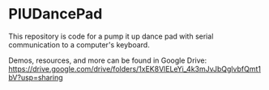 # PIUDancePad

This repository is code for a pump it up dance pad with serial communication to a computer's keyboard. 

Demos, resources, and more can be found in Google Drive:
https://drive.google.com/drive/folders/1xEK8VlELeYi_4k3mJvJbQglvbfQmt1bV?usp=sharing

